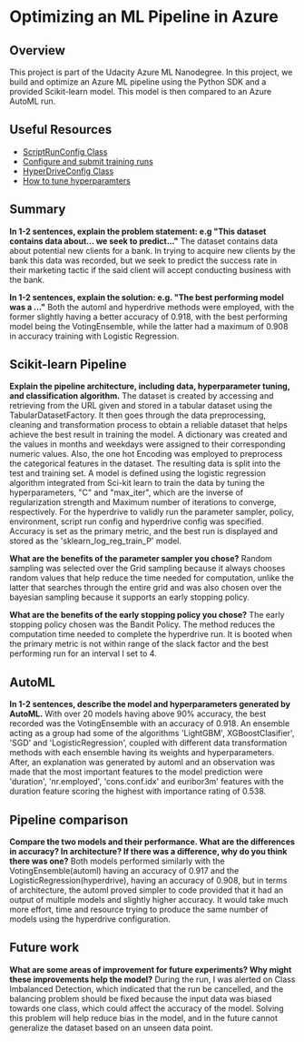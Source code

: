 # Optimizing an ML Pipeline in Azure

## Overview
This project is part of the Udacity Azure ML Nanodegree.
In this project, we build and optimize an Azure ML pipeline using the Python SDK and a provided Scikit-learn model.
This model is then compared to an Azure AutoML run.

## Useful Resources
- [ScriptRunConfig Class](https://docs.microsoft.com/en-us/python/api/azureml-core/azureml.core.scriptrunconfig?view=azure-ml-py)
- [Configure and submit training runs](https://docs.microsoft.com/en-us/azure/machine-learning/how-to-set-up-training-targets)
- [HyperDriveConfig Class](https://docs.microsoft.com/en-us/python/api/azureml-train-core/azureml.train.hyperdrive.hyperdriveconfig?view=azure-ml-py)
- [How to tune hyperparamters](https://docs.microsoft.com/en-us/azure/machine-learning/how-to-tune-hyperparameters)


## Summary
**In 1-2 sentences, explain the problem statement: e.g "This dataset contains data about... we seek to predict..."**
The dataset contains data about potential new clients for a bank. In trying to acquire new clients by the bank this data was recorded, but we seek to predict the success rate in their marketing tactic if the said client will accept conducting business with the bank.

**In 1-2 sentences, explain the solution: e.g. "The best performing model was a ..."**
Both the automl and hyperdrive methods were employed, with the former slightly having a better accuracy of 0.918, with the best performing model being the VotingEnsemble, while the latter had a maximum of 0.908 in accuracy training with Logistic Regression.

## Scikit-learn Pipeline
**Explain the pipeline architecture, including data, hyperparameter tuning, and classification algorithm.**
The dataset is created by accessing and retrieving from the URL given and stored in a tabular dataset using the TabularDatasetFactory. It then goes through the data preprocessing, cleaning and transformation process to obtain a reliable dataset that helps achieve the best result in training the model. A dictionary was created and the values in months and weekdays were assigned to their corresponding numeric values. Also, the one hot Encoding was employed to preprocess the categorical features in the dataset. The resulting data is split into the test and training set.
A model is defined using the logistic regression algorithm integrated from Sci-kit learn to train the data by tuning the hyperparameters, "C" and "max_iter", which are the inverse of regularization strength and Maximum number of iterations to converge, respectively. 
For the hyperdrive to validly run the parameter sampler, policy, environment, script run config and hyperdrive config was specified. Accuracy is set as the primary metric, and the best run is displayed and stored as the 'sklearn_log_reg_train_P' model. 

**What are the benefits of the parameter sampler you chose?**
Random sampling was selected over the Grid sampling because it always chooses random values that help reduce the time needed for computation, unlike the latter that searches through the entire grid and was also chosen over the bayesian sampling because it supports an early stopping policy.  

**What are the benefits of the early stopping policy you chose?**
The early stopping policy chosen was the Bandit Policy. The method reduces the computation time needed to complete the hyperdrive run. It is booted when the primary metric is not within range of the slack factor and the best performing run for an interval I set to 4. 

## AutoML
**In 1-2 sentences, describe the model and hyperparameters generated by AutoML.**
With over 20 models having above 90% accuracy, the best recorded was the VotingEnsemble with an accuracy of 0.918. An ensemble acting as a group had some of the algorithms 'LightGBM', XGBoostClasifier', 'SGD' and 'LogisticRegression', coupled with different data transformation methods with each ensemble having its weights and hyperparameters. After, an explanation was generated by automl and an observation was made that the most important features to the model prediction were 'duration', 'nr.employed', 'cons.conf.idx' and euribor3m' features with the duration feature scoring the highest with importance rating of 0.538. 

## Pipeline comparison
**Compare the two models and their performance. What are the differences in accuracy? In architecture? If there was a difference, why do you think there was one?**
Both models performed similarly with the VotingEnsemble(automl) having an accuracy of 0.917 and the LogisticRegression(hyperdrive), having an accuracy of 0.908, but in terms of architecture, the automl proved simpler to code provided that it had an output of multiple models and slightly higher accuracy. It would take much more effort, time and resource trying to produce the same number of models using the hyperdrive configuration.

## Future work
**What are some areas of improvement for future experiments? Why might these improvements help the model?**
During the run, I was alerted on Class Imbalanced Detection, which indicated that the run be cancelled, and the balancing problem should be fixed because the input data was biased towards one class, which could affect the accuracy of the model. Solving this problem will help reduce bias in the model, and in the future cannot generalize the dataset based on an unseen data point.
